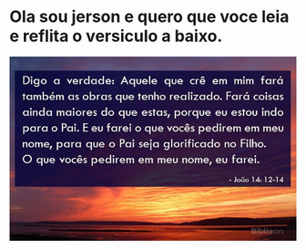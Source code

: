 # Ola sou jerson e quero que voce leia e reflita o versiculo a baixo.

![joao_14_12a.jpg](joao_14_12a.jpg)



